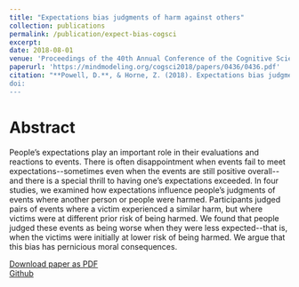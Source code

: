 ```yaml
---
title: "Expectations bias judgments of harm against others"
collection: publications
permalink: /publication/expect-bias-cogsci
excerpt:
date: 2018-08-01
venue: 'Proceedings of the 40th Annual Conference of the Cognitive Science Society'
paperurl: 'https://mindmodeling.org/cogsci2018/papers/0436/0436.pdf'
citation: "**Powell, D.**, & Horne, Z. (2018). Expectations bias judgments of harm against others. *Proceedings of the 40th Annual Conference of the Cognitive Science Society.*
doi: 
---
```


# Abstract

People’s expectations play an important role in their evaluations and reactions to events. There is often disappointment when events fail to meet expectations--sometimes even when the events are still positive overall--and there is a special thrill to having one’s expectations exceeded. In four studies, we examined how expectations influence people’s judgments of events where another person or people were harmed. Participants judged pairs of events where a victim experienced a similar harm, but where victims were at different prior risk of being harmed. We found that people judged these events as being worse when they were less expected--that is, when the victims were initially at lower risk of being harmed. We argue that this bias has pernicious moral consequences.

[Download paper as PDF](https://mindmodeling.org/cogsci2018/papers/0436/0436.pdf)  
[Github](https://github.com/derekpowell/dp-zh-cogsci2018)
